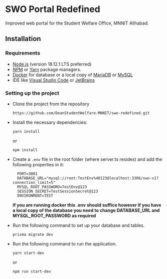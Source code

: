 # SWO Portal Redefined

Improved web portal for the Student Welfare Office, MNNIT Allhabad.

## Installation

### Requirements

- [Node.js](https://nodejs.org/en/) (version 18.12.1 LTS preferred)
- [NPM](https://www.npmjs.com) or [Yarn](https://yarnpkg.com) package managers.
- [Docker](https://www.docker.com) for database or a local copy of [MariaDB](https://mariadb.org/download/) or [MySQL](https://www.mysql.com/downloads/)
- IDE like [Visual Studio Code](https://code.visualstudio.com/download) or [JetBrains](https://www.jetbrains.com/webstorm/download/)

### Setting up the project

- Clone the project from the repository 
  ```
  https://github.com/DeanStudentWelfare-MNNIT/swo-redefined.git
  ```
  
- Install the necessary dependencies:
  ```
  yarn install
  ``` 
  or
  ```
  npm install
  ```
- Create a `.env` file in the root folder (where server.ts resides) and add the following properties in it:
  ```shell
    PORT=3001
    DATABASE_URL="mysql://root:TestEnv%40123@localhost:3306/swo-v1?connection_limit=5"
    MYSQL_ROOT_PASSWORD=TestEnv@123
    SESSION_SECRET=TestSessionSecret@123
    ENVIRONMENT=TEST
  ```
  
  **If you are running docker this .env should suffice however if you have a local copy of the database 
   you need to change DATABASE_URL and MYSQL_ROOT_PASSWORD as required**
- Run the following command to set up your database and tables.
  ```shell
  prisma migrate dev
  ```
- Run the following command to run the application.
  ```shell
  yarn start-dev
  ```
  or
  ```shell
  npm run start-dev
  ```
